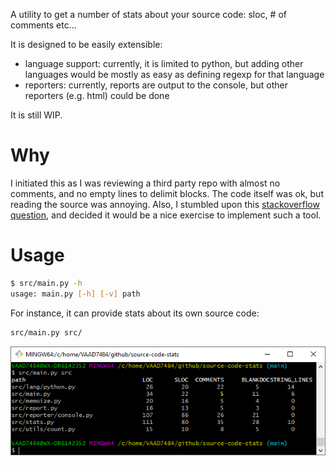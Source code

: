 A utility to get a number of stats about your source code: sloc, # of comments etc...

It is designed to be easily extensible:
- language support: currently, it is limited to python, but adding other languages would be mostly as easy as defining regexp for that language
- reporters: currently, reports are output to the console, but other reporters (e.g. html) could be done

It is still WIP.

# Why

I initiated this as I was reviewing a third party repo with almost no comments,
and no empty lines to delimit blocks. The code itself was ok, but reading the source
was annoying. 
Also, I stumbled upon this [stackoverflow question](https://stackoverflow.com/questions/38543709/count-lines-of-code-in-directory-using-python),
and decided it would be a nice exercise to implement such a tool.

# Usage

```bash
$ src/main.py -h
usage: main.py [-h] [-v] path
```

For instance, it can provide stats about its own source code:

```bash
src/main.py src/
```
![screenshot](./assets/screenshot.png)